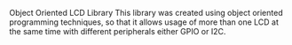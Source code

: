 
Object Oriented LCD Library
This library was created using object oriented programming techniques, so that it allows usage of more than one LCD at the same time with different peripherals either GPIO or I2C.
